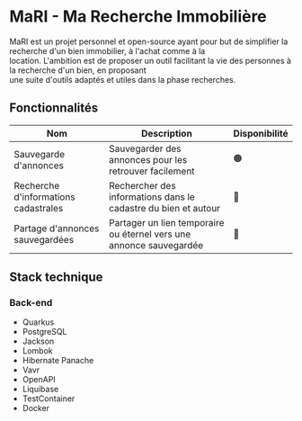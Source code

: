 # MaRI - Ma Recherche Immobilière

MaRI est un projet personnel et open-source ayant pour but de simplifier la recherche d'un bien immobilier, à l'achat comme à la  
location. L'ambition est de proposer un outil facilitant la vie des personnes à la recherche d'un bien, en proposant  
une suite d'outils adaptés et utiles dans la phase recherches.

## Fonctionnalités

| Nom                                  | Description                                                         | Disponibilité |
|--------------------------------------|---------------------------------------------------------------------|---------------|
| Sauvegarde d'annonces                | Sauvegarder des annonces pour les retrouver facilement              | 🟠            |
| Recherche d'informations cadastrales | Rechercher des informations dans le cadastre du bien et autour      | 🔴            |
| Partage d'annonces sauvegardées      | Partager un lien temporaire ou éternel vers une annonce sauvegardée | 🔴            |

## Stack technique

### Back-end
- Quarkus
- PostgreSQL
- Jackson
- Lombok
- Hibernate Panache
- Vavr
- OpenAPI
- Liquibase
- TestContainer
- Docker
